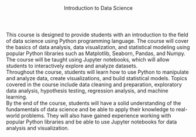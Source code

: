 <html lang="en">
<head>
    <meta charset="UTF-8">
    <meta http-equiv="X-UA-Compatible" content="IE=edge">
    <meta name="viewport" content="width=device-width, initial-scale=1.0">
    <title>Intorudction to Data Science</title>
    <header>Introduction to Data Science</header>
</head>
<body>
    This course is designed to provide students with an introduction to the field of data science using Python programming language. 
    The course will cover the basics of data analysis, data visualization, and statistical modeling using popular Python libraries 
    such as Matplotlib, Seaborn, Pandas, and Numpy. The course will be taught using Jupyter notebooks, which will allow students to 
    interactively explore and analyze datasets.<br>
    Throughout the course, students will learn how to use Python to manipulate and analyze data, create visualizations, and build 
    statistical models. Topics covered in the course include data cleaning and preparation, exploratory data analysis, hypothesis testing, 
    regression analysis, and machine learning.<br>
    By the end of the course, students will have a solid understanding of the fundamentals of data science and be able to apply their 
    knowledge to real-world problems. They will also have gained experience working with popular Python libraries and be able to use 
    Jupyter notebooks for data analysis and visualization.<br>
</body>
</html>
